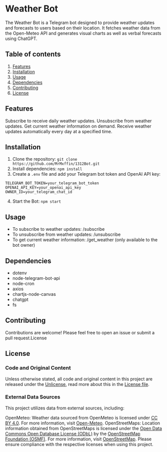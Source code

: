 # Weather Bot
The Weather Bot is a Telegram bot designed to provide weather updates and forecasts to users based on their location. It fetches weather data from the Open-Meteo API and generates visual charts as well as verbal forecasts using ChatGPT.

## Table of contents
1. [Features](#features)
2. [Installation](#installation)
3. [Usage](#usage)
4. [Dependencies](#dependencies)
5. [Contributing](#contributing)
6. [License](#license)

## Features
Subscribe to receive daily weather updates.
Unsubscribe from weather updates.
Get current weather information on demand.
Receive weather updates automatically every day at a specified time.
## Installation
1. Clone the repository: ```git clone https://github.com/MrMxffin/1312Bot.git```
2. Install dependencies: ```npm install```
3. Create a `.env` file and add your Telegram bot token and OpenAI API key:
```env
TELEGRAM_BOT_TOKEN=your_telegram_bot_token
OPENAI_API_KEY=your_openai_api_key
OWNER_ID=your_telegram_chat_id
```
4. Start the Bot: ```npm start```
## Usage 
- To subscribe to weather updates: /subscribe
- To unsubscribe from weather updates: /unsubscribe
- To get current weather information: /get_weather (only available to the bot owner)
## Dependencies
- dotenv
- node-telegram-bot-api
- node-cron
- axios
- chartjs-node-canvas
- chatgpt
- fs
## Contributing
Contributions are welcome! Please feel free to open an issue or submit a pull request.License
## License
### Code and Original Content
Unless otherwise stated, all code and original content in this project are released under the [Unlicense](https://unlicense.org), read more about this in the [License file](LICENSE).

### External Data Sources
This project utilizes data from external sources, including:

OpenMeteo: Weather data sourced from OpenMeteo is licensed under [CC BY 4.0](https://creativecommons.org/licenses/by-sa/4.0/deed.de). For more information, visit [Open-Meteo](https://open-meteo.com/).
OpenStreetMaps: Location information obtained from OpenStreetMaps is licensed under the [Open Data Commons Open Database License (ODbL)](http://www.openstreetmap.org/copyright) by the [OpenStreetMap Foundation (OSMF)](https://osmfoundation.org/). For more information, visit [OpenStreetMap](https://www.openstreetmap.org/copyright).
Please ensure compliance with the respective licenses when using this project.

